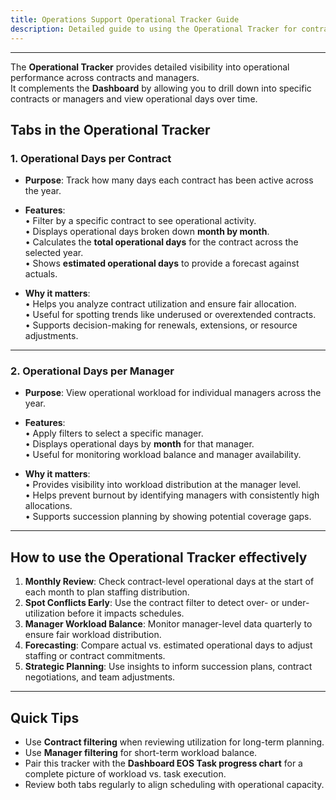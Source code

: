 ```yaml
---
title: Operations Support Operational Tracker Guide
description: Detailed guide to using the Operational Tracker for contracts and managers
---
```


---

The **Operational Tracker** provides detailed visibility into operational performance across contracts and managers.  
It complements the **Dashboard** by allowing you to drill down into specific contracts or managers and view operational days over time.

## Tabs in the Operational Tracker

### 1. Operational Days per Contract

- **Purpose**: Track how many days each contract has been active across the year.
- **Features**:  
  • Filter by a specific contract to see operational activity.  
  • Displays operational days broken down **month by month**.  
  • Calculates the **total operational days** for the contract across the selected year.  
  • Shows **estimated operational days** to provide a forecast against actuals.

- **Why it matters**:  
  • Helps you analyze contract utilization and ensure fair allocation.  
  • Useful for spotting trends like underused or overextended contracts.  
  • Supports decision-making for renewals, extensions, or resource adjustments.

---

### 2. Operational Days per Manager

- **Purpose**: View operational workload for individual managers across the year.
- **Features**:  
  • Apply filters to select a specific manager.  
  • Displays operational days by **month** for that manager.  
  • Useful for monitoring workload balance and manager availability.

- **Why it matters**:  
  • Provides visibility into workload distribution at the manager level.  
  • Helps prevent burnout by identifying managers with consistently high allocations.  
  • Supports succession planning by showing potential coverage gaps.

---

## How to use the Operational Tracker effectively

1. **Monthly Review**: Check contract-level operational days at the start of each month to plan staffing distribution.
2. **Spot Conflicts Early**: Use the contract filter to detect over- or under-utilization before it impacts schedules.
3. **Manager Workload Balance**: Monitor manager-level data quarterly to ensure fair workload distribution.
4. **Forecasting**: Compare actual vs. estimated operational days to adjust staffing or contract commitments.
5. **Strategic Planning**: Use insights to inform succession plans, contract negotiations, and team adjustments.

---

## Quick Tips

- Use **Contract filtering** when reviewing utilization for long-term planning.
- Use **Manager filtering** for short-term workload balance.
- Pair this tracker with the **Dashboard EOS Task progress chart** for a complete picture of workload vs. task execution.
- Review both tabs regularly to align scheduling with operational capacity.
